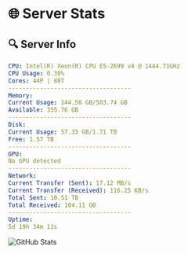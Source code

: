 # 🌐 Server Stats
## 🔍 Server Info
```yaml
CPU: Intel(R) Xeon(R) CPU E5-2699 v4 @ 1444.71GHz
CPU Usage: 0.30%
Cores: 44P | 88T
-----------------------------------
Memory:
Current Usage: 144.58 GB/503.74 GB
Available: 355.76 GB
-----------------------------------
Disk:
Current Usage: 57.33 GB/1.71 TB
Free: 1.57 TB
-----------------------------------
GPU:
No GPU detected
-----------------------------------
Network:
Current Transfer (Sent): 17.12 MB/s
Current Transfer (Received): 116.25 KB/s
Total Sent: 10.51 TB
Total Received: 104.11 GB
-----------------------------------
Uptime:
5d 19h 34m 11s
```
![GitHub Stats](https://img.shields.io/badge/Updated-2025-03-13_16:57:00-blue)